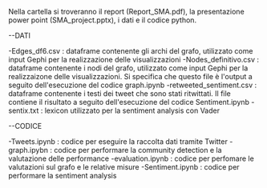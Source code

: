 Nella cartella si troveranno il report (Report_SMA.pdf), la presentazione power point (SMA_project.pptx), i dati e il codice python.

--DATI

-Edges_df6.csv : dataframe contenente gli archi del grafo, utilizzato come input Gephi per la realizzazione delle visualizzazioni
-Nodes_definitivo.csv : dataframe contenente i nodi del grafo, utilizzato come input Gephi per la realizzaizone delle visualizzazioni. Si specifica che questo file è l'output a seguito dell'esecuzione del codice graph.ipynb
-retweeted_sentiment.csv : dataframe contenente i testi dei tweet che sono stati ritwittati. Il file contiene il risultato a seguito dell'esecuzione del codice Sentiment.ipynb
-sentix.txt : lexicon utilizzato per la sentiment analysis con Vader

--CODICE

-Tweets.ipynb : codice per eseguire la raccolta dati tramite Twitter
-graph.ipybn : codice per performare la community detection e la valutazione delle performance
-evaluation.ipynb : codice per perfomare le valutazioni sul grafo e le relative misure
-Sentiment.ipynb : codice per performare la sentiment analysis